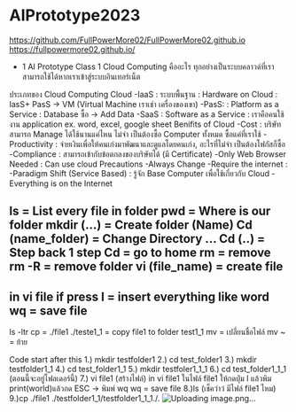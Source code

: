 # AIPrototype2023
https://github.com/FullPowerMore02/FullPowerMore02.github.io
https://fullpowermore02.github.io/

- 1 AI Prototype Class 1
Cloud Computing คืออะไร
ทุกอย่างเป็นระบบคลาวด์ที่เราสามารถใช้ได้หากเราเข้าสู่ระบบอินเทอร์เน็ต

ประเภทของ Cloud Computing
Cloud
-IaaS : ระบบพื้นฐาน : Hardware on Cloud : IasS+ PasS → VM (Virtual Machine เราเช่า
เครื่องของเขา)
-PasS: : Platform as a Service : Database ซื้อ → Add Data
-SaaS : Software as a Service : เราคือคนใช้งาน application ex. word, excel, google sheet 
Benifits of Cloud
-Cost : บริษัทสามารถ Manage ได้ใช้นานแค่ไหน ไม่จำ เป็นต้องซื้อ Computer ทั้งหมด ซื้อแค่ที่เราใช้
-Productivity : จ่ายเงินเพื่อให้คนเก่งมาพัฒนาและดูแลโดยคนเก่ง, อะไรที่ไม่จำ เป็นต้องโฟกัสก็ซื้อ
-Compliance : สามารถเข้ากับข้อตกลงของบริษัทได้ (มี Certificate)
-Only Web Browser Needed : Can use cloud
Precautions
-Always Change
-Require the internet :
-Paradigm Shift (Service Based) : รู้จัก Base Computer เพื่อใช้เกี่ยวกับ Cloud
-Everything is on the Internet

ls = List every file in folder 
pwd = Where is our folder 
mkdir (...) = Create folder (Name) 
Cd (name_folder) = Change Directory ... 
Cd (..) = Step back 1 step Cd = go to home 
rm = remove
rm -R = remove folder
vi (file_name) = create file
 -------------------------------------------- 
in vi file
 if press I = insert everything like word 
 wq = save file
 -------------------------------------------- 
ls -ltr 
cp = ./file1 ./teste1_1 = copy 
file1 to folder test1_1 
mv = เปลี่ยนชื่อไฟล์ 
mv ~ = ย้าย






Code start after this
1.) mkdir testfolder1
2.) cd test_folder1
3.) mkdir testfolder1_1
4.) cd test_folder1_1
5.) mkdir testfoler1_1_1
6.) cd test_folder1_1_1 (ตอนนี้จะอยู่โฟลเดอร์นี้)
7.) vi file1 (สร้างไฟล์)
in vi file1
ในไฟล์ file1 ให้กดปุ่ม I แล้วพิม print(world)แล้วกด ESC -> พิมพ์ wq
wq = save file
8.)ls (เช็คว่าว่ มีไฟล์ file1 ไหม)
9.)cp ./file1 ./testfolder1_1/testfolder1_1_1./.
![Uploading image.png…]()
